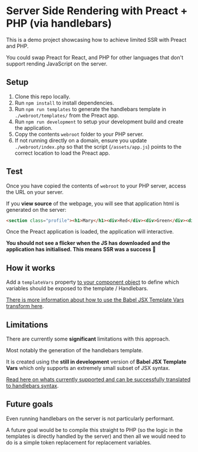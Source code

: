 # Server Side Rendering with Preact + PHP (via handlebars)

This is a demo project showcasing how to achieve limited SSR with Preact and PHP.

You could swap Preact for React, and PHP for other languages that don't support rending JavaScript on the server.

## Setup

1. Clone this repo locally.
2. Run `npm install` to install dependencies.
3. Run `npm run templates` to generate the handlebars template in `./webroot/templates/` from the Preact app.
4. Run `npm run development` to setup your development build and create the application.
5. Copy the contents `webroot` folder to your PHP server.
6. If not running directly on a domain, ensure you update `./webroot/index.php` so that the script (`/assets/app.js`) points to the correct location to load the Preact app.

## Test

Once you have copied the contents of `webroot` to your PHP server, access the URL on your server.

If you **view source** of the webpage, you will see that application html is generated on the server:

```html
<section class="profile"><h1>Mary</h1><div>Red</div><div>Green</div><div>Blue</div></section>
```

Once the Preact application is loaded, the application will interactive.

**You should not see a flicker when the JS has downloaded and the application has initialised. This means SSR was a success 💪**

## How it works

Add a `templateVars` property [to your component object](https://github.com/rmorse/ssr-preact-php/blob/main/src/components/person/index.js#L26) to define which variables should be exposed to the template / Handlebars.

[There is more information about how to use the Babel JSX Template Vars transform here](https://github.com/rmorse/babel-plugin-jsx-template-vars#template-variable-types).

## Limitations

There are currently some __significant__ limitations with this approach.

Most notably the generation of the handlebars template.  

It is created using the __still in development__ version of **Babel JSX Template Vars** which only supports an extremely small subset of JSX syntax.

[Read here on whats currently supported and can be successfully translated to handlebars syntax](https://github.com/rmorse/babel-plugin-jsx-template-vars#template-variable-types).

## Future goals

Even running handlebars on the server is not particularly performant.

A future goal would be to compile this straight to PHP (so the logic in the templates is directly handled by the server) and then all we would need to do is a simple token replacement for replacement variables.








